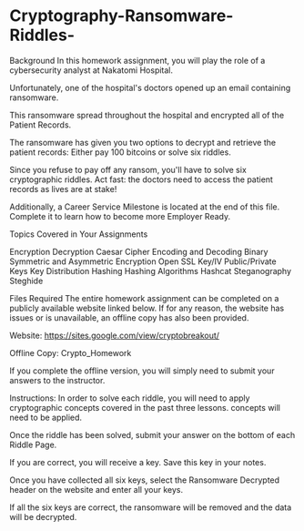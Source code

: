 # Cryptography-Ransomware-Riddles-

Background
In this homework assignment, you will play the role of a cybersecurity analyst at Nakatomi Hospital.


Unfortunately, one of the hospital's doctors opened up an email containing ransomware.


This ransomware spread throughout the hospital and encrypted all of the Patient Records.


The ransomware has given you two options to decrypt and retrieve the patient records: Either pay 100 bitcoins or solve six riddles.


Since you refuse to pay off any ransom, you'll have to solve six cryptographic riddles. Act fast: the doctors need to access the patient records as lives are at stake!


Additionally, a Career Service Milestone is located at the end of this file. Complete it to learn how to become more Employer Ready.

Topics Covered in Your Assignments

Encryption
Decryption
Caesar Cipher
Encoding and Decoding
Binary
Symmetric and Asymmetric Encryption
Open SSL
Key/IV
Public/Private Keys
Key Distribution
Hashing
Hashing Algorithms
Hashcat
Steganography
Steghide


Files Required
The entire homework assignment can be completed on a publicly available website linked below. If for any reason, the website has issues or is unavailable, an offline copy has also been provided.


Website: https://sites.google.com/view/cryptobreakout/


Offline Copy: Crypto_Homework

If you complete the offline version, you will simply need to submit your answers to the instructor.




Instructions:
In order to solve each riddle, you will need to apply cryptographic concepts covered in the past three lessons.
concepts will need to be applied.


Once the riddle has been solved, submit your answer on the bottom of each Riddle Page.


If you are correct, you will receive a key. Save this key in your notes.


Once you have collected all six keys, select the Ransomware Decrypted header on the website and enter all your keys.


If all the six keys are correct, the ransomware will be removed and the data will be decrypted.
